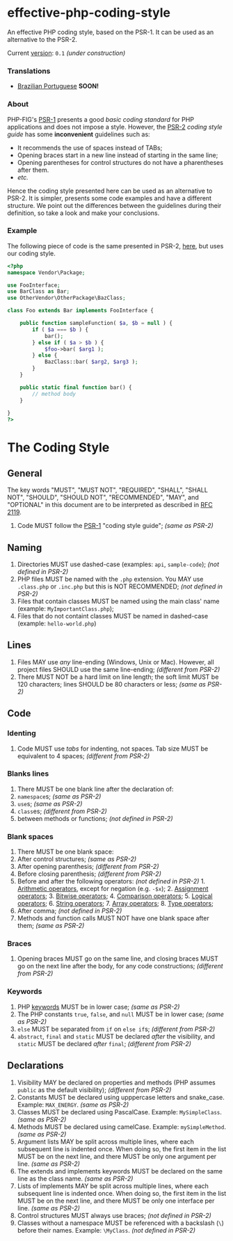 # effective-php-coding-style
An effective PHP coding style, based on the PSR-1. It can be used as an alternative to the PSR-2.

Current [version](http://semver.org/): `0.1` _(under construction)_

### Translations

- [Brazilian Portuguese](README-PT-BR.md) **SOON!**

### About

PHP-FIG's [PSR-1](http://www.php-fig.org/psr/psr-1/) presents a good _basic coding standard_ for PHP applications and does not impose a style.
However, the [PSR-2](http://www.php-fig.org/psr/psr-2/) _coding style guide_ has some **inconvenient** guidelines such as:

* It recommends the use of spaces instead of TABs;
* Opening braces start in a new line instead of starting in the same line;
* Opening parentheses for control structures do not have a pharentheses after them.
* _etc._

Hence the coding style presented here can be used as an alternative to PSR-2. It is simpler, presents some code examples and have a different structure. We point out the differences between the guidelines during their definition, so take a look and make your conclusions.

### Example

The following piece of code is the same presented in PSR-2, [here](http://www.php-fig.org/psr/psr-2/#1-1-example), but uses our coding style.

```php
<?php
namespace Vendor\Package;

use FooInterface;
use BarClass as Bar;
use OtherVendor\OtherPackage\BazClass;

class Foo extends Bar implements FooInterface {

	public function sampleFunction( $a, $b = null ) {
		if ( $a === $b ) {
			bar();
		} else if ( $a > $b ) {
			$foo->bar( $arg1 );
		} else {
			BazClass::bar( $arg2, $arg3 );
		}
	}

	public static final function bar() {
    	// method body
  	}
  	
}
?>
```

# The Coding Style

## General

The key words "MUST", "MUST NOT", "REQUIRED", "SHALL", "SHALL NOT", "SHOULD", "SHOULD NOT", "RECOMMENDED", "MAY", and "OPTIONAL" in this document are to be interpreted as described in [RFC 2119](http://www.ietf.org/rfc/rfc2119.txt).

1. Code MUST follow the [PSR-1](http://www.php-fig.org/psr/psr-1/) "coding style guide"; _(same as PSR-2)_

## Naming

1. Directories MUST use dashed-case (examples: `api`, `sample-code`); _(not defined in PSR-2)_
2. PHP files MUST be named with the `.php` extension. You MAY use `.class.php` or `.inc.php` but this is NOT RECOMMENDED; _(not defined in PSR-2)_
3. Files that contain classes MUST be named using the main class' name (example: `MyImportantClass.php`);
4. Files that do not containt classes MUST be named in dashed-case (example: `hello-world.php`)

## Lines

1. Files MAY use _any_ line-ending (Windows, Unix or Mac). However, all project files SHOULD use the same line-ending; _(different from PSR-2)_
2. There MUST NOT be a hard limit on line length; the soft limit MUST be 120 characters; lines SHOULD be 80 characters or less;  _(same as PSR-2)_

## Code

### Identing

1. Code MUST use _tabs_ for indenting, not spaces. Tab size MUST be equivalent to 4 spaces; _(different from PSR-2)_

### Blanks lines

1. There MUST be one blank line after the declaration of:
  1. `namespace`s; _(same as PSR-2)_
  2. `use`s;  _(same as PSR-2)_
  3. `class`es; _(different from PSR-2)_
  4. between methods or functions; _(not defined in PSR-2)_

### Blank spaces

1. There MUST be one blank space:
  1. After control structures; _(same as PSR-2)_
  2. After opening parenthesis; _(different from PSR-2)_
  3. Before closing parenthesis; _(different from PSR-2)_
  4. Before and after the following operators:  _(not defined in PSR-2)_
  	1. [Arithmetic operators](http://php.net/manual/en/language.operators.arithmetic.php), except for negation (e.g. `-$x`);
  	2. [Assignment operators](http://php.net/manual/en/language.operators.assignment.php);
  	3. [Bitwise operators](http://php.net/manual/en/language.operators.bitwise.php);
  	4. [Comparison operators](http://php.net/manual/en/language.operators.comparison.php);
  	5. [Logical operators](http://php.net/manual/en/language.operators.logical.php);
  	6. [String operators](http://php.net/manual/en/language.operators.string.php);
  	7. [Array operators](http://php.net/manual/en/language.operators.array.php);
  	8. [Type operators](http://php.net/manual/en/language.operators.type.php);
  5. After comma; _(not defined in PSR-2)_
2. Methods and function calls MUST NOT have one blank space after them; _(same as PSR-2)_

### Braces

1. Opening braces MUST go on the same line, and closing braces MUST go on the next line after the body, for any code constructions; _(different from PSR-2)_

### Keywords

1. PHP [keywords](http://php.net/manual/en/reserved.keywords.php) MUST be in lower case;  _(same as PSR-2)_
2. The PHP constants `true`, `false`, and `null` MUST be in lower case;  _(same as PSR-2)_
3. `else` MUST be separated from `if` on `else if`s; _(different from PSR-2)_
4. `abstract`, `final` and `static` MUST be declared _after_ the visibility, and `static` MUST be declared _after_ `final`; _(different from PSR-2)_

## Declarations

1. Visibility MAY be declared on properties and methods (PHP assumes `public` as the default visibility); _(different from PSR-2)_
2. Constants MUST be declared using upppercase letters and snake_case. Example: `MAX_ENERGY`. _(same as PSR-2)_
3. Classes MUST be declared using PascalCase. Example: `MySimpleClass`. _(same as PSR-2)_
4. Methods MUST be declared using camelCase. Example: `mySimpleMethod`. _(same as PSR-2)_
5. Argument lists MAY be split across multiple lines, where each subsequent line is indented once. When doing so, the first item in the list MUST be on the next line, and there MUST be only one argument per line. _(same as PSR-2)_
6. The extends and implements keywords MUST be declared on the same line as the class name. _(same as PSR-2)_
7. Lists of implements MAY be split across multiple lines, where each subsequent line is indented once. When doing so, the first item in the list MUST be on the next line, and there MUST be only one interface per line. _(same as PSR-2)_
8. Control structures MUST always use braces; _(not defined in PSR-2)_
9. Classes without a namespace MUST be referenced with a backslash (`\`) before their names. Example: `\MyClass`. _(not defined in PSR-2)_
